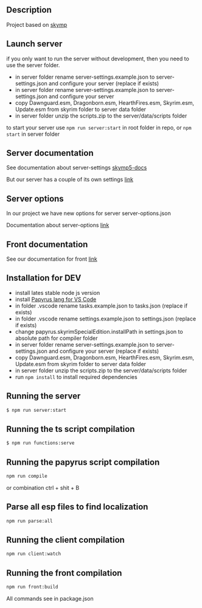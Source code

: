 ## Description

Project based on [skymp](https://github.com/skyrim-multiplayer/skymp)

## Launch server

if you only want to run the server without development, then you need to use the server folder.

- in server folder rename server-settings.example.json to server-settings.json and configure your server (replace if exists)
- in server folder rename server-settings.example.json to server-settings.json and configure your server
- copy Dawnguard.esm, Dragonborn.esm, HearthFires.esm, Skyrim.esm, Update.esm from skyrim folder to server data folder
- in server folder unzip the scripts.zip to the server/data/scripts folder

to start your server use `npm run server:start` in root folder in repo, or `npm start` in server folder

## Server documentation

See documentation about server-settings [skymp5-docs](https://github.com/skyrim-multiplayer/skymp/tree/main/docs)

But our server has a couple of its own settings [link](docs/server-configuration.md)

## Server options

In our project we have new options for server server-options.json

Documentation about server-options [link](docs/server-options.md)

## Front documentation

See our documentation for front [link](https://www.notion.so/SKYMP-FRONTEND-f7eed0904d1240ad95166b574f7f33b5)

## Installation for DEV

- install lates stable node js version
- install [Papyrus lang for VS Code](https://marketplace.visualstudio.com/items?itemName=joelday.papyrus-lang-vscode)
- in folder .vscode rename tasks.example.json to tasks.json (replace if exists)
- in folder .vscode rename settings.example.json to settings.json (replace if exists)
- change papyrus.skyrimSpecialEdition.installPath in settings.json to absolute path for compiler folder
- in server folder rename server-settings.example.json to server-settings.json and configure your server (replace if exists)
- copy Dawnguard.esm, Dragonborn.esm, HearthFires.esm, Skyrim.esm, Update.esm from skyrim folder to server data folder
- in server folder unzip the scripts.zip to the server/data/scripts folder
- run `npm install` to install required dependencies

## Running the server

```bash
$ npm run server:start
```

## Running the ts script compilation

```bash
$ npm run functions:serve
```

## Running the papyrus script compilation

```bash
npm run compile
```

or combination ctrl + shit + B

## Parse all esp files to find localization

```bash
npm run parse:all
```

## Running the client compilation

```bash
npm run client:watch
```

## Running the front compilation

```bash
npm run front:build
```

All commands see in package.json
